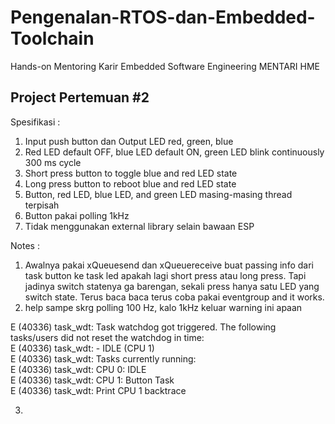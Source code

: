 # Pengenalan-RTOS-dan-Embedded-Toolchain
Hands-on Mentoring Karir Embedded Software Engineering MENTARI HME

## Project Pertemuan #2

Spesifikasi : 

1. Input push button dan Output LED red, green, blue
2. Red LED default OFF, blue LED default ON, green LED blink continuously 300 ms cycle
3. Short press button to toggle blue and red LED state
4. Long press button to reboot blue and red LED state
5. Button, red LED, blue LED, and green LED masing-masing thread terpisah
6. Button pakai polling 1kHz
7. Tidak menggunakan external library selain bawaan ESP

Notes :

1. Awalnya pakai xQueuesend dan xQueuereceive buat passing info dari task button ke task led apakah lagi short press atau long press. Tapi jadinya switch statenya ga barengan, sekali press hanya satu LED yang switch state. Terus baca baca terus coba pakai eventgroup and it works.
2. help sampe skrg polling 100 Hz, kalo 1kHz keluar warning ini apaan

E (40336) task_wdt: Task watchdog got triggered. The following tasks/users did not reset the watchdog in time:  
E (40336) task_wdt:  - IDLE (CPU 1)  
E (40336) task_wdt: Tasks currently running:  
E (40336) task_wdt: CPU 0: IDLE  
E (40336) task_wdt: CPU 1: Button Task  
E (40336) task_wdt: Print CPU 1 backtrace  

3. 
